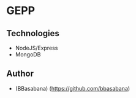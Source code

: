 # GEPP
## Technologies
- NodeJS/Express
- MongoDB


## Author
- (BBasabana) (https://github.com/bbasabana)